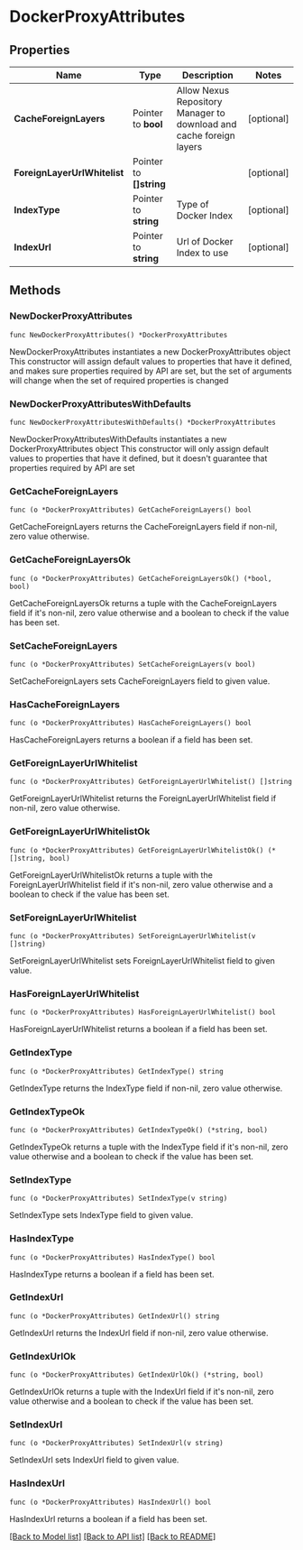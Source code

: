 # DockerProxyAttributes

## Properties

Name | Type | Description | Notes
------------ | ------------- | ------------- | -------------
**CacheForeignLayers** | Pointer to **bool** | Allow Nexus Repository Manager to download and cache foreign layers | [optional] 
**ForeignLayerUrlWhitelist** | Pointer to **[]string** |  | [optional] 
**IndexType** | Pointer to **string** | Type of Docker Index | [optional] 
**IndexUrl** | Pointer to **string** | Url of Docker Index to use | [optional] 

## Methods

### NewDockerProxyAttributes

`func NewDockerProxyAttributes() *DockerProxyAttributes`

NewDockerProxyAttributes instantiates a new DockerProxyAttributes object
This constructor will assign default values to properties that have it defined,
and makes sure properties required by API are set, but the set of arguments
will change when the set of required properties is changed

### NewDockerProxyAttributesWithDefaults

`func NewDockerProxyAttributesWithDefaults() *DockerProxyAttributes`

NewDockerProxyAttributesWithDefaults instantiates a new DockerProxyAttributes object
This constructor will only assign default values to properties that have it defined,
but it doesn't guarantee that properties required by API are set

### GetCacheForeignLayers

`func (o *DockerProxyAttributes) GetCacheForeignLayers() bool`

GetCacheForeignLayers returns the CacheForeignLayers field if non-nil, zero value otherwise.

### GetCacheForeignLayersOk

`func (o *DockerProxyAttributes) GetCacheForeignLayersOk() (*bool, bool)`

GetCacheForeignLayersOk returns a tuple with the CacheForeignLayers field if it's non-nil, zero value otherwise
and a boolean to check if the value has been set.

### SetCacheForeignLayers

`func (o *DockerProxyAttributes) SetCacheForeignLayers(v bool)`

SetCacheForeignLayers sets CacheForeignLayers field to given value.

### HasCacheForeignLayers

`func (o *DockerProxyAttributes) HasCacheForeignLayers() bool`

HasCacheForeignLayers returns a boolean if a field has been set.

### GetForeignLayerUrlWhitelist

`func (o *DockerProxyAttributes) GetForeignLayerUrlWhitelist() []string`

GetForeignLayerUrlWhitelist returns the ForeignLayerUrlWhitelist field if non-nil, zero value otherwise.

### GetForeignLayerUrlWhitelistOk

`func (o *DockerProxyAttributes) GetForeignLayerUrlWhitelistOk() (*[]string, bool)`

GetForeignLayerUrlWhitelistOk returns a tuple with the ForeignLayerUrlWhitelist field if it's non-nil, zero value otherwise
and a boolean to check if the value has been set.

### SetForeignLayerUrlWhitelist

`func (o *DockerProxyAttributes) SetForeignLayerUrlWhitelist(v []string)`

SetForeignLayerUrlWhitelist sets ForeignLayerUrlWhitelist field to given value.

### HasForeignLayerUrlWhitelist

`func (o *DockerProxyAttributes) HasForeignLayerUrlWhitelist() bool`

HasForeignLayerUrlWhitelist returns a boolean if a field has been set.

### GetIndexType

`func (o *DockerProxyAttributes) GetIndexType() string`

GetIndexType returns the IndexType field if non-nil, zero value otherwise.

### GetIndexTypeOk

`func (o *DockerProxyAttributes) GetIndexTypeOk() (*string, bool)`

GetIndexTypeOk returns a tuple with the IndexType field if it's non-nil, zero value otherwise
and a boolean to check if the value has been set.

### SetIndexType

`func (o *DockerProxyAttributes) SetIndexType(v string)`

SetIndexType sets IndexType field to given value.

### HasIndexType

`func (o *DockerProxyAttributes) HasIndexType() bool`

HasIndexType returns a boolean if a field has been set.

### GetIndexUrl

`func (o *DockerProxyAttributes) GetIndexUrl() string`

GetIndexUrl returns the IndexUrl field if non-nil, zero value otherwise.

### GetIndexUrlOk

`func (o *DockerProxyAttributes) GetIndexUrlOk() (*string, bool)`

GetIndexUrlOk returns a tuple with the IndexUrl field if it's non-nil, zero value otherwise
and a boolean to check if the value has been set.

### SetIndexUrl

`func (o *DockerProxyAttributes) SetIndexUrl(v string)`

SetIndexUrl sets IndexUrl field to given value.

### HasIndexUrl

`func (o *DockerProxyAttributes) HasIndexUrl() bool`

HasIndexUrl returns a boolean if a field has been set.


[[Back to Model list]](../README.md#documentation-for-models) [[Back to API list]](../README.md#documentation-for-api-endpoints) [[Back to README]](../README.md)


